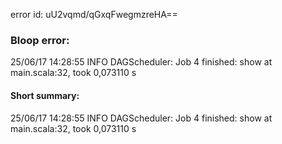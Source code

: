 error id: uU2vqmd/qGxqFwegmzreHA==
### Bloop error:

25/06/17 14:28:55 INFO DAGScheduler: Job 4 finished: show at main.scala:32, took 0,073110 s
#### Short summary: 

25/06/17 14:28:55 INFO DAGScheduler: Job 4 finished: show at main.scala:32, took 0,073110 s